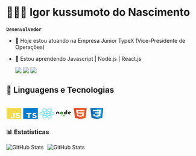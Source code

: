# 👩🏻‍💻 Igor kussumoto do Nascimento

**`Desenvolvedor`**

- 🔭 Hoje estou atuando na Empresa Júnior TypeX (Vice-Presidente de Operações)
- 🌱 Estou aprendendo Javascript | Node.js | React.js

  <div> 
    <a href="https://instagram.com/igor_k.n" target="_blank"><img src="https://img.shields.io/badge/-Instagram-%23E4405F?style=for-the-badge&logo=instagram&logoColor=white" target="_blank"></a>
    <a href="https://mail.google.com/mail/?view=cm&fs=1&to=igor.kussumoto@gmail.com" target="_blank"><img src="https://img.shields.io/badge/-Gmail-%23333?style=for-the-badge&logo=gmail&logoColor=white"></a>
    <a href="https://www.linkedin.com/in/igor-kussumoto-do-nascimento-b3b4a4353" target="_blank"><img src="https://img.shields.io/badge/-LinkedIn-%230077B5?style=for-the-badge&logo=linkedin&logoColor=white"           target="_blank"></a> 
  </div>

## 🤖 Linguagens e Tecnologias

  <div style="display: inline_block"><br>
    <img align="center" alt="Igor-Js" height="30" width="40" src="https://raw.githubusercontent.com/devicons/devicon/master/icons/javascript/javascript-plain.svg">
    <img align="center" alt="Igor-Ts" height="30" width="40" src="https://raw.githubusercontent.com/devicons/devicon/master/icons/typescript/typescript-plain.svg">
    <img align="center" alt="Igor-React" height="30" width="40" src="https://raw.githubusercontent.com/devicons/devicon/master/icons/react/react-original.svg">
    <img align="center" alt="Igor-Node" height="30" width="40" src="https://raw.githubusercontent.com/devicons/devicon/master/icons/nodejs/nodejs-original-wordmark.svg">
    <img align="center" alt="Igor-HTML" height="30" width="40" src="https://raw.githubusercontent.com/devicons/devicon/master/icons/html5/html5-original.svg">
    <img align="center" alt="Igor-CSS" height="30" width="40" src="https://raw.githubusercontent.com/devicons/devicon/master/icons/css3/css3-original.svg">
  </div>
  
### 📊 Estatísticas

  <p>
    <img 
      align="left" 
      alt="GitHub Stats" 
      height="200" 
      style="padding-right: 10px;" 
      src="https://github-readme-stats.vercel.app/api?username=igorkussumoto&show_icons=true&theme=tokyonight&include_all_commits=true&locale=pt-br" 
    />

  <img 
      align="left" 
      alt="GitHub Stats" 
      height="200" 
      src="https://github-readme-stats.vercel.app/api/top-langs/?username=igorkussumoto&theme=tokyonight&layout=compact&custom_title=Tecnologias&langs_count=9" 
  />
  </p>
